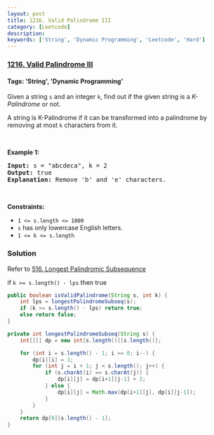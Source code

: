 ```yaml
---
layout: post
title: 1216. Valid Palindrome III
category: [Leetcode]
description: 
keywords: ['String', 'Dynamic Programming', 'Leetcode', 'Hard']
---
```

### [1216. Valid Palindrome III](https://leetcode.com/problems/valid-palindrome-iii)

#### Tags: 'String', 'Dynamic Programming'

<div class="content__u3I1 question-content__JfgR"><div><p>Given a string <code>s</code> and an integer <code>k</code>, find out if the given string is a <em>K-Palindrome</em> or not.</p>
<p>A string is K-Palindrome if it can be transformed into a palindrome by removing at most <code>k</code> characters from it.</p>
<p> </p>
<p><strong>Example 1:</strong></p>
<pre><strong>Input:</strong> s = "abcdeca", k = 2
<strong>Output:</strong> true
<strong>Explanation: </strong>Remove 'b' and 'e' characters.
</pre>
<p> </p>
<p><strong>Constraints:</strong></p>
<ul>
<li><code>1 &lt;= s.length &lt;= 1000</code></li>
<li><code>s</code> has only lowercase English letters.</li>
<li><code>1 &lt;= k &lt;= s.length</code></li>
</ul>
</div></div>

### Solution
Refer to [516. Longest Palindromic Subsequence](https://leetcode.com/problems/longest-palindromic-subsequence/)

if `k >= s.length() - lps` then true

```java
public boolean isValidPalindrome(String s, int k) {
    int lps = longestPalindromeSubseq(s);
    if (k >= s.length() - lps) return true;
    else return false;
}

private int longestPalindromeSubseq(String s) {
    int[][] dp = new int[s.length()][s.length()];

    for (int i = s.length() - 1; i >= 0; i--) {
        dp[i][i] = 1;
        for (int j = i + 1; j < s.length(); j++) {
            if (s.charAt(i) == s.charAt(j)) {
                dp[i][j] = dp[i+1][j-1] + 2;
            } else {
                dp[i][j] = Math.max(dp[i+1][j], dp[i][j-1]);
            }
        }
    }
    return dp[0][s.length() - 1];
}
```